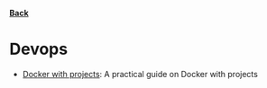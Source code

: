 **[Back](/README.md/)**

# Devops

- [Docker with projects](https://www.youtube.com/watch?v=rr9cI4u1_88): A practical guide on Docker with projects